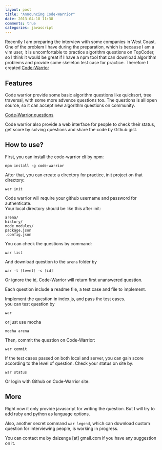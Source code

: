```yaml
---
layout: post
title: "Announcing Code-Warrior"
date: 2013-04-18 11:38
comments: true
categories: javascript
---
```


Recently I am preparing the interview with some companies in West Coast.  
One of the problem I have during the preparation, which is because I am a vim user,
It is uncomfortable to practice algorithm questions on TopCoder, so I think it would be great if I have a npm tool that can
download algorithm problems and provide some skeleton test case for practice.
Therefore I created [Code-Warrior](http://code-warrior.herokuapp.com)

<!-- more -->

## Features

Code warrior provide some basic algorithm questions like quicksort, tree traversal, with some more advence questions too.
The questions is all open source, so it can accept new algorithm questions on community.  

[Code-Warrior questions](http://github.com/Rafe/code-warrior-questions)

Code warrior also provide a web interface for people to check their status,
get score by solving questions and share the code by Github:gist.

## How to use?

First, you can install the code-warrior cli by npm:

    npm install -g code-warrior

After that, you can create a directory for practice, init project on that directory:

    war init


Code warrior will require your github username and password for authenticate.  
Your local directory should be like this after init:

    arena/
    history/
    node_modules/
    package.json
    .config.json

You can check the questions by command:

    war list

And download question to the `arena` folder by

    war -l [level] -s [id]

Or ignore the id, Code-Warrior will return first unanswered question.

Each question include a readme file, a test case and file to implement.

Implement the question in index.js, and pass the test cases.  
you can test question by

    war

or just use mocha

    mocha arena

Then, commit the question on Code-Warrior:

    war commit

If the test cases passed on both local and server, you can gain score according to the level of question.
Check your status on site by:

    war status

Or login with Github on Code-Warrior site.

## More

Right now it only provide javascript for writing the question.
But I will try to add ruby and python as language options.  

Also, another secret command `war legend`,
which can download custom question for interviewing people, is working in progress.  

You can contact me by daizenga [at] gmail.com if you have any suggestion on it.
